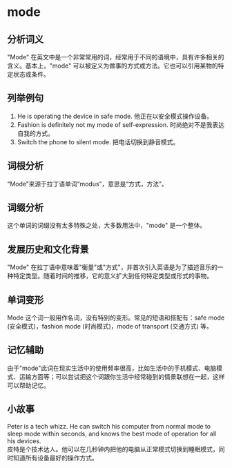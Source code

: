 # mode

## 分析词义

  

"Mode" 在英文中是一个非常常用的词，经常用于不同的语境中，具有许多相关的含义。基本上，"mode" 可以被定义为做事的方式或方法。它也可以引用某物的特定状态或条件。

  

## 列举例句

  

1.  He is operating the device in safe mode. 他正在以安全模式操作设备。
2.  Fashion is definitely not my mode of self-expression. 时尚绝对不是我表达自我的方式。
3.  Switch the phone to silent mode. 把电话切换到静音模式。

  

## 词根分析

  

“Mode”来源于拉丁语单词“modus”，意思是“方式，方法”。

  

## 词缀分析

  

这个单词的词缀没有太多特殊之处，大多数用法中，"mode" 是一个整体。

  

## 发展历史和文化背景

  

"Mode" 在拉丁语中意味着"衡量"或"方式"，并首次引入英语是为了描述音乐的一种特定类型。随着时间的推移，它的意义扩大到任何特定类型或形式的事物。

  

## 单词变形

  

Mode 这个词一般用作名词，没有特别的变形。常见的短语和搭配有：safe mode (安全模式)，fashion mode (时尚模式)，mode of transport (交通方式) 等。

  

## 记忆辅助

  

由于"mode"此词在现实生活中的使用频率很高，比如生活中的手机模式、电脑模式、运输方面等；可以尝试把这个词跟你生活中经常碰到的情景联想在一起，这样可以帮助记忆。

  

## 小故事

  

Peter is a tech whizz. He can switch his computer from normal mode to sleep mode within seconds, and knows the best mode of operation for all his devices.  
皮特是个技术达人。他可以在几秒钟内把他的电脑从正常模式切换到睡眠模式，同时知道所有设备最好的操作方式。
